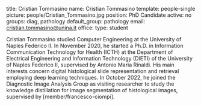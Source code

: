 title: Cristian Tommasino
name: Cristian Tommasino
template: people-single
picture: people/Cristian_Tommasino.jpg
position: PhD Candidate
active: no
groups: diag, pathology
default_group: pathology
email: cristian.tommasino@unina.it
office: 
type: student

Cristian Tommasino studied Computer Engineering at the University of Naples Federico II. In November 2020, he started a Ph.D. in Information Communication Technology for Health (ICTH) at the Department of Electrical Engineering and Information Technology (DIETI) of the University of Naples Federico II, supervised by Antonio Maria Rinaldi. His main interests concern digital histological slide representation and retrieval employing deep learning techniques. In October 2022, he joined the Diagnostic Image Analysis Group as visiting researcher to study the knowledge distillation for image segmentation of histological images, supervised by [member/francesco-ciompi].
